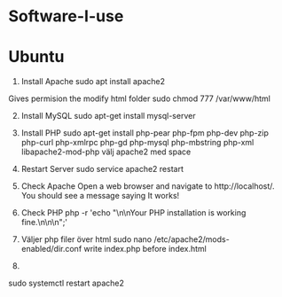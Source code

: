 # Software-I-use

# Ubuntu
1. Install Apache
sudo apt install apache2

Gives permision the modify html folder
sudo chmod 777 /var/www/html

2. Install MySQL
sudo apt-get install mysql-server

3. Install PHP
sudo apt-get install php-pear php-fpm php-dev php-zip php-curl php-xmlrpc php-gd php-mysql php-mbstring php-xml libapache2-mod-php
välj apache2 med space

4. Restart Server
sudo service apache2 restart

5. Check Apache
Open a web browser and navigate to http://localhost/. You should see a message saying It works!

6. Check PHP
php -r 'echo "\n\nYour PHP installation is working fine.\n\n\n";'

7. Väljer php filer över html
sudo nano /etc/apache2/mods-enabled/dir.conf
write index.php before index.html

8. 
sudo systemctl restart apache2

